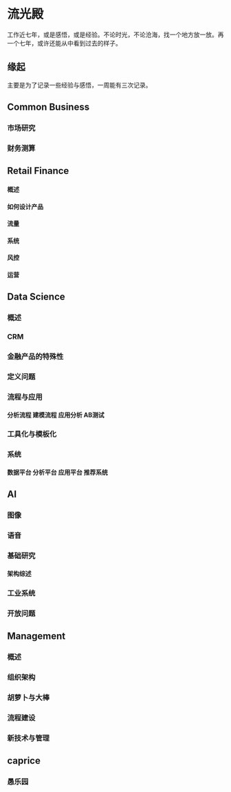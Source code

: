 # 流光殿

工作近七年，或是感悟，或是经验。不论时光，不论沧海，找一个地方放一放。再一个七年，或许还能从中看到过去的样子。

## 缘起
主要是为了记录一些经验与感悟，一周能有三次记录。

## Common Business
### 市场研究
### 财务测算

## Retail Finance
#### 概述
#### 如何设计产品
#### 流量
#### 系统
#### 风控
#### 运营

## Data Science
### 概述
### CRM
### 金融产品的特殊性
### 定义问题
### 流程与应用
#### 分析流程 建模流程 应用分析 AB测试
### 工具化与模板化
### 系统
#### 数据平台 分析平台 应用平台 推荐系统

## AI
### 图像
### 语音
### 基础研究
#### 架构综述 
### 工业系统
### 开放问题

## Management
### 概述
### 组织架构
### 胡萝卜与大棒
### 流程建设
### 新技术与管理

## caprice
### 愚乐园